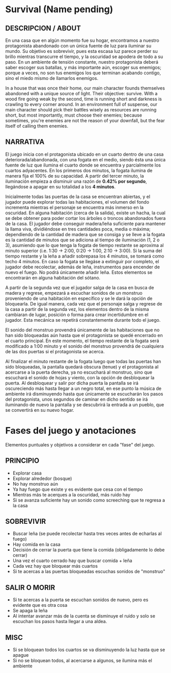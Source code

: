 Survival (Name pending)
========

## DESCRIPCION / ABOUT
En una casa que en algún momento fue su hogar, encontramos a nuestro protagonista abandonado con un única fuente de luz para iluminar su mundo. Su objetivo es sobrevivir, pues esta escasa luz parece perder su brillo mientras transcurre el tiempo, y la oscuridad se apodera de todo a su paso. En un ambiente de tensión constante, nuestro protagonista deberá saber escoger sus batallas, y más importante aún, escoger sus enemigos; porque a veces, no son tus enemigos los que terminan acabando contigo, sino el miedo mismo de llamarlos enemigos. 

In a house that was once their home, our main character founds themselves abandoned with a unique source of light. Their objective: survive. With a wood fire going weak by the second, time is running short and darkness is crawling to every corner around. In an environment full of suspense, our main character should pick their battles wisely as resources are running short, but most importantly, must choose their enemies; because sometimes, you're enemies are not the reason of your downfall, but the fear itself of calling them enemies. 

## NARRATIVA
El juego inicia con el protagonista ubicado en un cuarto dentro de una casa deteriorada/abandonada, con una fogata en el medio, siendo ésta una única fuente de luz que ilumina el cuarto donde se encuentra y parcialmente los cuartos adyacentes. En los primeros dos minutos, la fogata ilumina de manera fija el 100% de su capacidad. A partir del tercer minuto, la iluminación empieza a disminuir una razón de **0.42% por segundo**, llegándose a apagar en su totalidad a los **4 minutos**. 


Inicialmente todas las puertas de la casa se encuentran abiertas, y el jugador puede explorar todas las habitaciones, el volumen del fondo incrementa mientras el personaje se encuentra más inmerso en la oscuridad. En alguna habitación (cerca de la salida), existe un hacha, la cual se debe obtener para poder cortar los árboles o troncos abandonados fuera de la casa. 
El jugador debe conseguir madera/leña suficiente para mantener la llama viva, dividiéndose en tres cantidades poca, media o máxima; dependiendo de la cantidad de madera que se consiga y se lleve a la fogata es la cantidad de minutos que se adiciona al tiempo de iluminación (1, 2 o 3), asumiendo que lo que tenga la fogata de tiempo restante se aproxima al minuto superior (i.e. 1:30 -> 2:00, 0:20 -> 1:00, 2:10 -> 3:00). Si la suma del tiempo restante y la leña a añadir sobrepasa los 4 minutos, se tomará como techo 4 minutos. 
En caso la fogata se llegáse a extinguir por completo, el jugador debe recolectar, además de leña, instrumentos para encender de nuevo el fuego. No podrá únicamente añadir leña. Estos elementos se encontrarán en alguna habitación del sótano. 


A partir de la segunda vez que el jugador salga de la casa en busca de madera y regrese, empezará a escuchar sonidos de un monstruo proveniendo de una habitación en específico y se le dará la opción de bloquearla. De igual manera, cada vez que el personaje salga y regrese de la casa a partir de la segunda vez, los elementos dentro de la misma cambiaran de lugar, posición o forma para crear incertidumbre en el jugador. Esta mecánica se repetirá constantemente durante todo el juego.


El sonido del monstruo provendrá únicamente de las habitaciones que no han sido bloqueadas aún hasta que el protagonista se quedé encerrado en el cuarto principal. En este momento, el tiempo restante de la fogata será modificado a 1:00 minuto y el sonido del monstruo provendrá de cualquiera de las dos puertas si el protagonista se acerca. 


Al finalizar el minuto restante de la fogata luego que todas las puertas han sido bloqueadas, la pantalla quedará obscura (tenue) y el protagonista al acercarse a la puerta derecha, ya no escuchará al monstruo, sino que escuchará el sonido de hojas y viento, con la opción de desbloquear la puerta. Al desbloquear y salir por dicha puerta la pantalla se irá oscureciendo más hasta llegar a un negro total, en ese punto la música de ambiente irá disminuyendo hasta que únicamente se escucharán los pasos del protagonista, unos segundos de caminar en dicho sentido se irá iluminando de nuevo la pantalla y se descubrirá la entrada a un pueblo, que se convertirá en su nuevo hogar. 


Fases del juego y anotaciones
==============================

Elementos puntuales y objetivos a considerar en cada "fase" del juego.

## PRINCIPIO
* Explorar casa
* Explorar alrededor (bosque)
* No hay monstruo aún 
* Ya hay fuego que existe y es evidente que cesa con el tiempo
* Mientras más te acerques a la oscuridad, más ruido hay
* Si se avanza suficiente hay un sonido como screeching que te regresa a la casa 

## SOBREVIVIR
* Buscar leña (se puede recolectar hasta tres veces antes de echarlas al fuego)
* Hay comida en la casa
* Decisión de cerrar la puerta que tiene la comida (obligadamente lo debe cerrar)
* Una vez el cuarto cerrado hay que buscar comida + leña
* Cada vez hay que bloquear más cuartos
* Si te acercas a las puertas bloqueadas escuchas sonidos de "monstruo"

## SALIR O MORIR
* Si te acercas a la puerta se escuchan sonidos de nuevo, pero es evidente que es otra cosa
* Se apaga la leña
* Al intentar avanzar más de la cuenta se disminuye el ruido y solo se escuchan los pasos hasta llegar a una aldea. 

## MISC
* Si se bloquean todos los cuartos se va disminuyendo la luz hasta que se apague
* Si no se bloquean todos, al acercarse a algunos, se ilumina más el ambiente